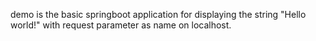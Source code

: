 demo is the basic springboot application for displaying the string "Hello world!" with request parameter as name on localhost. 